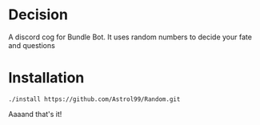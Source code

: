 # Decision

A discord cog for Bundle Bot. It uses random numbers to decide your fate and questions

# Installation
```
./install https://github.com/Astrol99/Random.git
```
Aaaand that's it!
